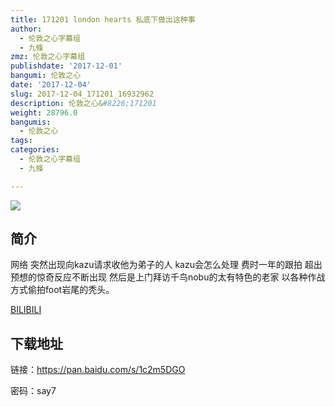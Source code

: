 ```yaml
---
title: 171201 london hearts 私底下做出这种事
author:
  - 伦敦之心字幕组
  - 九條
zmz: 伦敦之心字幕组
publishdate: '2017-12-01'
bangumi: 伦敦之心
date: '2017-12-04'
slug: 2017-12-04_171201_16932962
description: 伦敦之心&#8226;171201
weight: 28796.0
bangumis:
  - 伦敦之心
tags:
categories:
  - 伦敦之心字幕组
  - 九條

---
```

![](https://i.imgur.com/3qL6ovi.png)
## 简介  
网络
突然出现向kazu请求收他为弟子的人 kazu会怎么处理 费时一年的跟拍 超出预想的惊奇反应不断出现 然后是上门拜访千鸟nobu的太有特色的老家 以各种作战方式偷拍foot岩尾的秃头。

[BILIBILI](https://www.bilibili.com/video/av16932962/)


## 下载地址

链接：https://pan.baidu.com/s/1c2m5DGO 

密码：say7
